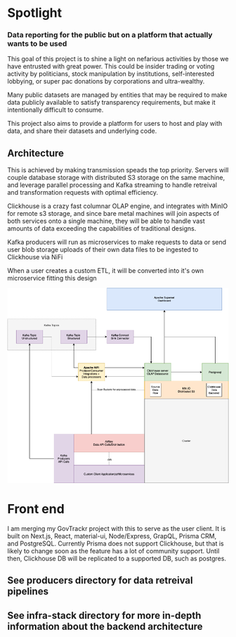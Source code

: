 # Spotlight 

### Data reporting for the public but on a platform that actually wants to be used


This goal of this project is to shine a light on nefarious activities by those we have entrusted with great power. This could be insider trading or voting activity by politicians, stock manipulation by institutions, self-interested lobbying, or super pac donations by corporations and ultra-wealthy.

Many public datasets are managed by entities that may be required to make data publicly available to satisfy transparency requirements, but make it intentionally difficult to consume.

This project also aims to provide a platform for users to host and play with data, and share their datasets and underlying code.


## Architecture
This is achieved by making transmission speads the top priority. Servers will couple database storage with distributed S3 storage on the same machine, and leverage parallel processing and Kafka streaming to handle retreival and transformation requests with optimal efficiency.

Clickhouse is a crazy fast columnar OLAP engine, and integrates with MinIO for remote s3 storage, and since bare metal machines will join aspects of both services onto a single machine, they will be able to handle vast amounts of data exceeding the capabilities of traditional designs.

Kafka producers will run as microservices to make requests to data or send user blob storage uploads of their own data files to be ingested to Clickhouse via NiFi

When a user creates a custom ETL, it will be converted into it's own microservice fitting this design

![Diagram](./architecture.png)


# Front end

I am merging my GovTrackr project with this to serve as the user client. It is built on Next.js, React, material-ui, Node/Express, GrapQL, Prisma CRM, and PostgreSQL. Currently Prisma does not support Clickhouse, but that is likely to change soon as the feature has a lot of community support. Until then, Clickhouse DB will be replicated to a supported DB, such as postgres.


## See producers directory for data retreival pipelines

## See infra-stack directory for more in-depth information about the backend architecture